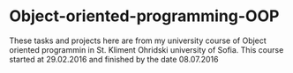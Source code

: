 # Object-oriented-programming-OOP

These tasks and projects here are from my university course of Object oriented programmin in St. Kliment Ohridski university of Sofia. This course started at 29.02.2016 and finished by the date 08.07.2016
